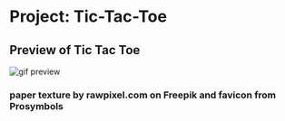# Project: Tic-Tac-Toe

## Preview of Tic Tac Toe
![gif preview](images/tic-tac-toe-preview.gif)

### paper texture by rawpixel.com on Freepik and favicon from Prosymbols
 
